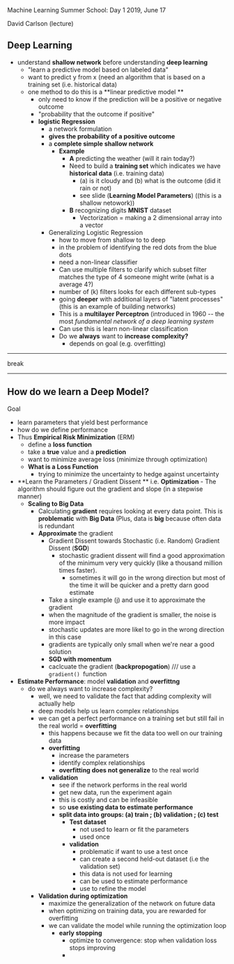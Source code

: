 Machine Learning Summer School:  Day 1
2019, June 17

David Carlson (lecture)

## Deep Learning

- understand **shallow network** before understanding **deep learning**
	- "learn a predictive model based on labeled data"
	- want to predict y from x (need an algorithm that is based on a training set (i.e. historical data)
	- one method to do this is a **linear predictive model **
		- only need to know if the prediction will be a positive or negative outcome
		- "probability that the outcome if positive"
		- **logistic Regression**
			- a network formulation
			- **gives the probability of a positive outcome**
			- a **complete simple shallow network**
				- **Example**
					- **A** predicting the weather (will it rain today?)
					- Need to build a **training set** which indicates we have **historical data** (i.e. training data)
						- (a) is it cloudy and (b) what is the outcome (did it rain or not)
						- see slide (**Learning Model Parameters**)  ((this is a shallow netowork))
					- **B** recognizing digits **MNIST** dataset
						- Vectorization = making a 2 dimensional array into a vector
			- Generalizing Logistic Regression
				- how to move from shallow to to deep
				- in the problem of identifying the red dots from the blue dots
				- need a non-linear classifier
				- Can use multiple filters to clarify which subset filter matches the type of 4 someone might write (what is a average 4?) 
				- number of (k) filters looks for each different sub-types
				- going **deeper** with additional layers of "latent processes" (this is an example of building networks)
				- This is a **multilayer Perceptron** (introduced in 1960 -- the most *fundamental network of a deep learning system*
				- Can use this is learn non-linear classification
				- Do we **always** want to **increase complexity?**
					- depends on goal (e.g. overfitting)
-------

break

------

## How do we learn a Deep Model?

Goal

- learn parameters that yield best performance
- how do we define performance
- Thus **Empirical Risk Minimization**  (ERM)  
	- define a **loss  function** 
	- take  a **true** value and a **prediction**
	- want to minimize average loss  (minimize through optimization)
	- **What is a Loss Function**
		- trying to minimize the uncertainty to hedge against uncertainty
- **Learn the Parameters / Gradient Dissent **  i.e. **Optimization**
		- The algorithm should figure out the gradient and slope (in a stepwise manner)
	- **Scaling to Big Data**
		- Calculating **gradient** requires looking at every data point.  This is **problematic** with **Big Data** (Plus, data is **big** because often data is redundant
		- **Approximate** the gradient
			-	Gradient Dissent towards Stochastic (i.e. Random) Gradient Dissent  (**SGD**)
				-	stochastic gradient dissent will find a good approximation of the minimum very very quickly (like a thousand million times faster).
					-	sometimes it will go in the wrong direction but most of the time it will be quicker and a pretty darn good estimate
			-	Take a single example (j) and use it to approximate the gradient
			-	when the magnitude of the gradient is smaller, the noise is more impact
			-	stochastic updates are more likel to go in the wrong direction in this case
			-	gradients are typically only small when we're near a good solution
			-	**SGD with momentum**
			-	caclcuate the gradient (**backpropogation**)   ///  use a `gradient() `function
- **Estimate Performance**:  model **validation** and **overfittng**
	- do we always want to increase complexity?
		- well, we need to validate the fact that adding complexity will actually help
		- deep models help us learn complex relationships
		- we can get a perfect performance on a training set but still fail in the real world = **overfitting**
			- this happens because we fit the data too well on our training data
			- **overfitting**
				- increase the parameters
				- identify complex relationships
				- **overfitting does not generalize** to the real world
			- **validation**
				- see if the network performs in the real world
				- get new data, run the experiment again
				- this is costly and can be infeasible
				- so **use existing data to estimate performance**
				- **split data into groups:  (a) train ; (b) validation ; (c) test**
					- **Test dataset**
						- not used to learn or fit the parameters
						- used once
					- **validation**
						- problematic if want to use a test once
						- can create a second held-out dataset (i.e the validation set)
						- this data is not used for learning
						- can be used to estimate performance
						- use to refine the model
		- **Validation during optimization**
			- maximize the generalization of the network on future data
			- when optimizing on training data, you are rewarded for overfitting
			- we can validate the model while running the optimization loop
				- **early stopping**
					- optimize to convergence:  stop when validation loss stops improving
					-  
